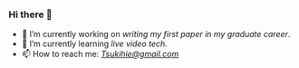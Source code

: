 ### Hi there 👋

- 🔭 I’m currently working on *writing my first paper in my graduate career*.
- 🌱 I’m currently learning *live video tech*.
- 📫 How to reach me: *Tsukihie@gmail.com*
